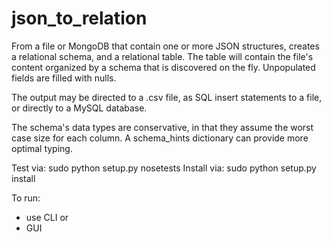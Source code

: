 json_to_relation
================

From a file or MongoDB that contain one or more JSON structures,
creates a relational schema, and a relational table. The table will
contain the file's content organized by a schema that is discovered on
the fly. Unpopulated fields are filled with nulls.

The output may be directed to a .csv file, as SQL insert statements to
a file, or directly to a MySQL database.

The schema's data types are conservative, in that they assume the
worst case size for each column. A schema_hints dictionary can provide
more optimal typing.

Test via:
   sudo python setup.py nosetests
Install via:
   sudo python setup.py install

To run:
   - use CLI or
   - GUI



